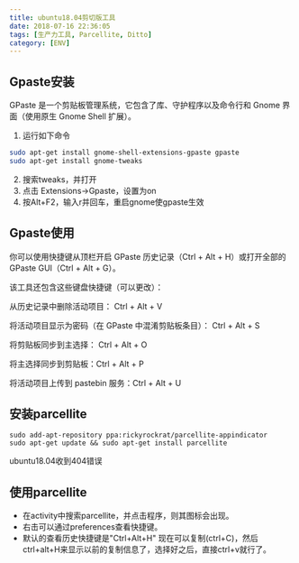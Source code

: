 ```yaml
---
title: ubuntu18.04剪切版工具
date: 2018-07-16 22:36:05
tags: [生产力工具, Parcellite, Ditto]
category: [ENV]
---
```

## Gpaste安装
GPaste 是一个剪贴板管理系统，它包含了库、守护程序以及命令行和 Gnome 界面（使用原生 Gnome Shell 扩展）。

1. 运行如下命令
``` bash
sudo apt-get install gnome-shell-extensions-gpaste gpaste
sudo apt-get install gnome-tweaks
```
2. 搜索tweaks，并打开
3. 点击 Extensions->Gpaste，设置为on
4. 按Alt+F2，输入r并回车，重启gnome使gpaste生效

## Gpaste使用
你可以使用快捷键从顶栏开启 GPaste 历史记录（Ctrl + Alt + H）或打开全部的 GPaste GUI（Ctrl + Alt + G）。

该工具还包含这些键盘快捷键（可以更改）：

从历史记录中删除活动项目： Ctrl + Alt + V

将活动项目显示为密码（在 GPaste 中混淆剪贴板条目）： Ctrl + Alt + S

将剪贴板同步到主选择： Ctrl + Alt + O

将主选择同步到剪贴板：Ctrl + Alt + P

将活动项目上传到 pastebin 服务：Ctrl + Alt + U

## 安装parcellite
```
sudo add-apt-repository ppa:rickyrockrat/parcellite-appindicator
sudo apt-get update && sudo apt-get install parcellite
```
ubuntu18.04收到404错误

## 使用parcellite
* 在activity中搜索parcellite，并点击程序，则其图标会出现。
* 右击可以通过preferences查看快捷键。
* 默认的查看历史快捷键是"Ctrl+Alt+H"
现在可以复制(ctrl+C)，然后ctrl+alt+H来显示以前的复制信息了，选择好之后，直接ctrl+v就行了。